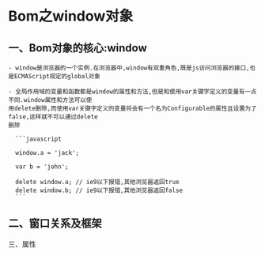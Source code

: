 Bom之window对象
================

一、Bom对象的核心:window
---------------------------

    - window是浏览器的一个实例.在浏览器中,window有双重角色,既是js访问浏览器的接口,也是ECMAScript规定的global对象

    - 全局作用域的变量和函数都是window的属性和方法,但是和使用var关键字定义的变量有一点不同.window属性和方法可以使
    用delete删除,而使用var关键字定义的变量将会有一个名为Configurable的属性且设置为了false,这样就不可以通过delete
    删除
    
      ```javascript
    
      window.a = 'jack';
    
      var b = 'john';
    
      delete window.a; // ie9以下报错,其他浏览器返回true  
      delete window.b; // ie9以下报错,其他浏览器返回false
      ```  
      
    
    
二、窗口关系及框架
-------------------
  

   



三、属性
